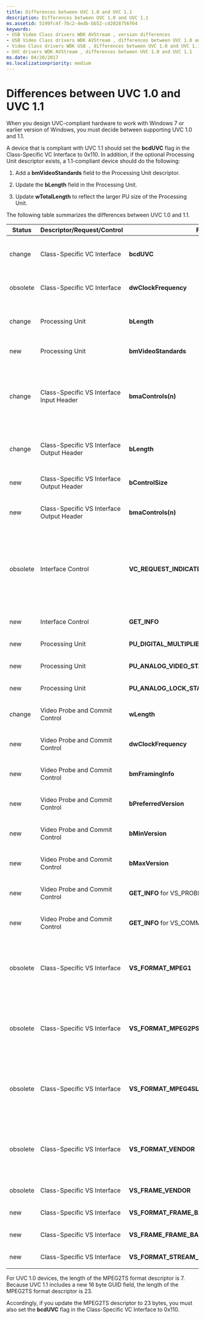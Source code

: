 ```yaml
---
title: Differences between UVC 1.0 and UVC 1.1
description: Differences between UVC 1.0 and UVC 1.1
ms.assetid: 5199fc4f-7bc2-4edb-bb52-cd2028756f64
keywords:
- USB Video Class drivers WDK AVStream , version differences
- USB Video Class drivers WDK AVStream , differences between UVC 1.0 and UVC 1.1
- Video Class drivers WDK USB , differences between UVC 1.0 and UVC 1.1
- UVC drivers WDK AVStream , differences between UVC 1.0 and UVC 1.1
ms.date: 04/20/2017
ms.localizationpriority: medium
---
```


# Differences between UVC 1.0 and UVC 1.1


When you design UVC-compliant hardware to work with Windows 7 or earlier version of Windows, you must decide between supporting UVC 1.0 and 1.1.

A device that is compliant with UVC 1.1 should set the **bcdUVC** flag in the Class-Specific VC Interface to 0x110. In addition, if the optional Processing Unit descriptor exists, a 1.1-compliant device should do the following:

1.  Add a **bmVideoStandards** field to the Processing Unit descriptor.

2.  Update the **bLength** field in the Processing Unit.

3.  Update **wTotalLength** to reflect the larger PU size of the Processing Unit.

The following table summarizes the differences between UVC 1.0 and 1.1.

<table>
<colgroup>
<col width="25%" />
<col width="25%" />
<col width="25%" />
<col width="25%" />
</colgroup>
<thead>
<tr class="header">
<th>Status</th>
<th>Descriptor/Request/Control</th>
<th>Field</th>
<th>Comments</th>
</tr>
</thead>
<tbody>
<tr class="odd">
<td><p>change</p></td>
<td><p>Class-Specific VC Interface</p></td>
<td><p><strong>bcdUVC</strong></p></td>
<td><p>0x110 for 1.1, 0x100 for 1.0</p></td>
</tr>
<tr class="even">
<td><p>obsolete</p></td>
<td><p>Class-Specific VC Interface</p></td>
<td><p><strong>dwClockFrequency</strong></p></td>
<td><p>Unused for 1.1</p></td>
</tr>
<tr class="odd">
<td><p>change</p></td>
<td><p>Processing Unit</p></td>
<td><p><strong>bLength</strong></p></td>
<td><p>10+n for 1.1, 9+n for 1.0</p></td>
</tr>
<tr class="even">
<td><p>new</p></td>
<td><p>Processing Unit</p></td>
<td><p><strong>bmVideoStandards</strong></p></td>
<td></td>
</tr>
<tr class="odd">
<td><p>change</p></td>
<td><p>Class-Specific VS Interface Input Header</p></td>
<td><p><strong>bmaControls(n)</strong></p></td>
<td><p>1.1 uses some of these bits differently in &quot;Probe and Commit&quot;</p></td>
</tr>
<tr class="even">
<td><p>change</p></td>
<td><p>Class-Specific VS Interface Output Header</p></td>
<td><p><strong>bLength</strong></p></td>
<td><p>9+(p*n) for 1.1, 8 for 1.0</p></td>
</tr>
<tr class="odd">
<td><p>new</p></td>
<td><p>Class-Specific VS Interface Output Header</p></td>
<td><p><strong>bControlSize</strong></p></td>
<td></td>
</tr>
<tr class="even">
<td><p>new</p></td>
<td><p>Class-Specific VS Interface Output Header</p></td>
<td><p><strong>bmaControls(n)</strong></p></td>
<td></td>
</tr>
<tr class="odd">
<td><p>obsolete</p></td>
<td><p>Interface Control</p></td>
<td><p><strong>VC_REQUEST_INDICATE_HOST_CLOCK_CONTROL</strong></p></td>
<td><p>Mandatory for 1.0 devices supporting host to device payloads that use SCR/PTS</p></td>
</tr>
<tr class="even">
<td><p>new</p></td>
<td><p>Interface Control</p></td>
<td><p><strong>GET_INFO</strong></p></td>
<td></td>
</tr>
<tr class="odd">
<td><p>new</p></td>
<td><p>Processing Unit</p></td>
<td><p><strong>PU_DIGITAL_MULTIPLIER_CONTROL</strong></p></td>
<td></td>
</tr>
<tr class="even">
<td><p>new</p></td>
<td><p>Processing Unit</p></td>
<td><p><strong>PU_ANALOG_VIDEO_STANDARD_CONTROL</strong></p></td>
<td></td>
</tr>
<tr class="odd">
<td><p>new</p></td>
<td><p>Processing Unit</p></td>
<td><p><strong>PU_ANALOG_LOCK_STATUS_CONTROL</strong></p></td>
<td></td>
</tr>
<tr class="even">
<td><p>change</p></td>
<td><p>Video Probe and Commit Control</p></td>
<td><p><strong>wLength</strong></p></td>
<td><p>34 for 1.1, 26 for 1.0</p></td>
</tr>
<tr class="odd">
<td><p>new</p></td>
<td><p>Video Probe and Commit Control</p></td>
<td><p><strong>dwClockFrequency</strong></p></td>
<td></td>
</tr>
<tr class="even">
<td><p>new</p></td>
<td><p>Video Probe and Commit Control</p></td>
<td><p><strong>bmFramingInfo</strong></p></td>
<td></td>
</tr>
<tr class="odd">
<td><p>new</p></td>
<td><p>Video Probe and Commit Control</p></td>
<td><p><strong>bPreferredVersion</strong></p></td>
<td></td>
</tr>
<tr class="even">
<td><p>new</p></td>
<td><p>Video Probe and Commit Control</p></td>
<td><p><strong>bMinVersion</strong></p></td>
<td></td>
</tr>
<tr class="odd">
<td><p>new</p></td>
<td><p>Video Probe and Commit Control</p></td>
<td><p><strong>bMaxVersion</strong></p></td>
<td></td>
</tr>
<tr class="even">
<td><p>new</p></td>
<td><p>Video Probe and Commit Control</p></td>
<td><p><strong>GET_INFO</strong> for VS_PROBE_CONTROL</p></td>
<td></td>
</tr>
<tr class="odd">
<td><p>new</p></td>
<td><p>Video Probe and Commit Control</p></td>
<td><p><strong>GET_INFO</strong> for VS_COMMIT_CONTROL</p></td>
<td></td>
</tr>
<tr class="even">
<td><p>obsolete</p></td>
<td><p>Class-Specific VS Interface</p></td>
<td><p><strong>VS_FORMAT_MPEG1</strong></p></td>
<td><p>Not supported by any Windows operating system</p></td>
</tr>
<tr class="odd">
<td><p>obsolete</p></td>
<td><p>Class-Specific VS Interface</p></td>
<td><p><strong>VS_FORMAT_MPEG2PS</strong></p></td>
<td><p>Not supported by any Windows operating system</p></td>
</tr>
<tr class="even">
<td><p>obsolete</p></td>
<td><p>Class-Specific VS Interface</p></td>
<td><p><strong>VS_FORMAT_MPEG4SL</strong></p></td>
<td><p>Not supported by any Windows operating system</p></td>
</tr>
<tr class="odd">
<td><p>obsolete</p></td>
<td><p>Class-Specific VS Interface</p></td>
<td><p><strong>VS_FORMAT_VENDOR</strong></p></td>
<td><p>Not supported by any Windows operating system</p></td>
</tr>
<tr class="even">
<td><p>obsolete</p></td>
<td><p>Class-Specific VS Interface</p></td>
<td><p><strong>VS_FRAME_VENDOR</strong></p></td>
<td></td>
</tr>
<tr class="odd">
<td><p>new</p></td>
<td><p>Class-Specific VS Interface</p></td>
<td><p><strong>VS_FORMAT_FRAME_BASED</strong></p></td>
<td></td>
</tr>
<tr class="even">
<td><p>new</p></td>
<td><p>Class-Specific VS Interface</p></td>
<td><p><strong>VS_FRAME_FRAME_BASED</strong></p></td>
<td></td>
</tr>
<tr class="odd">
<td><p>new</p></td>
<td><p>Class-Specific VS Interface</p></td>
<td><p><strong>VS_FORMAT_STREAM_BASED</strong></p></td>
<td></td>
</tr>
</tbody>
</table>

 

For UVC 1.0 devices, the length of the MPEG2TS format descriptor is 7. Because UVC 1.1 includes a new 16 byte GUID field, the length of the MPEG2TS format descriptor is 23.

Accordingly, if you update the MPEG2TS descriptor to 23 bytes, you must also set the **bcdUVC** flag in the Class-Specific VC Interface to 0x110.

 

 




